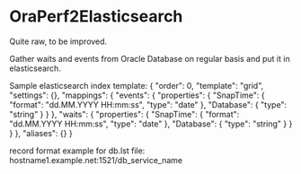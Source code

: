 # OraPerf2Elasticsearch
Quite raw, to be improved.

Gather waits and events from Oracle Database on regular basis and put it in elasticsearch.

Sample elasticsearch index template:
{
  "order": 0,
  "template": "grid",
  "settings": {},
  "mappings": {
    "events": {
      "properties": {
        "SnapTime": {
          "format": "dd.MM.YYYY HH:mm:ss",
          "type": "date"
        },
        "Database": {
          "type": "string"
        }
      }
    },
    "waits": {
      "properties": {
        "SnapTime": {
          "format": "dd.MM.YYYY HH:mm:ss",
          "type": "date"
        },
        "Database": {
          "type": "string"
        }
      }
    }
  },
  "aliases": {}
}

record format example for db.lst file:
hostname1.example.net:1521/db_service_name

